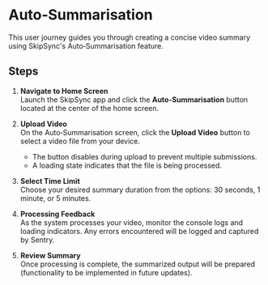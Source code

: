# Auto‑Summarisation

This user journey guides you through creating a concise video summary using SkipSync's Auto‑Summarisation feature.

## Steps

1. **Navigate to Home Screen**  
   Launch the SkipSync app and click the **Auto‑Summarisation** button located at the center of the home screen.

2. **Upload Video**  
   On the Auto‑Summarisation screen, click the **Upload Video** button to select a video file from your device.  
   - The button disables during upload to prevent multiple submissions.
   - A loading state indicates that the file is being processed.

3. **Select Time Limit**  
   Choose your desired summary duration from the options: 30 seconds, 1 minute, or 5 minutes.

4. **Processing Feedback**  
   As the system processes your video, monitor the console logs and loading indicators. Any errors encountered will be logged and captured by Sentry.

5. **Review Summary**  
   Once processing is complete, the summarized output will be prepared (functionality to be implemented in future updates).